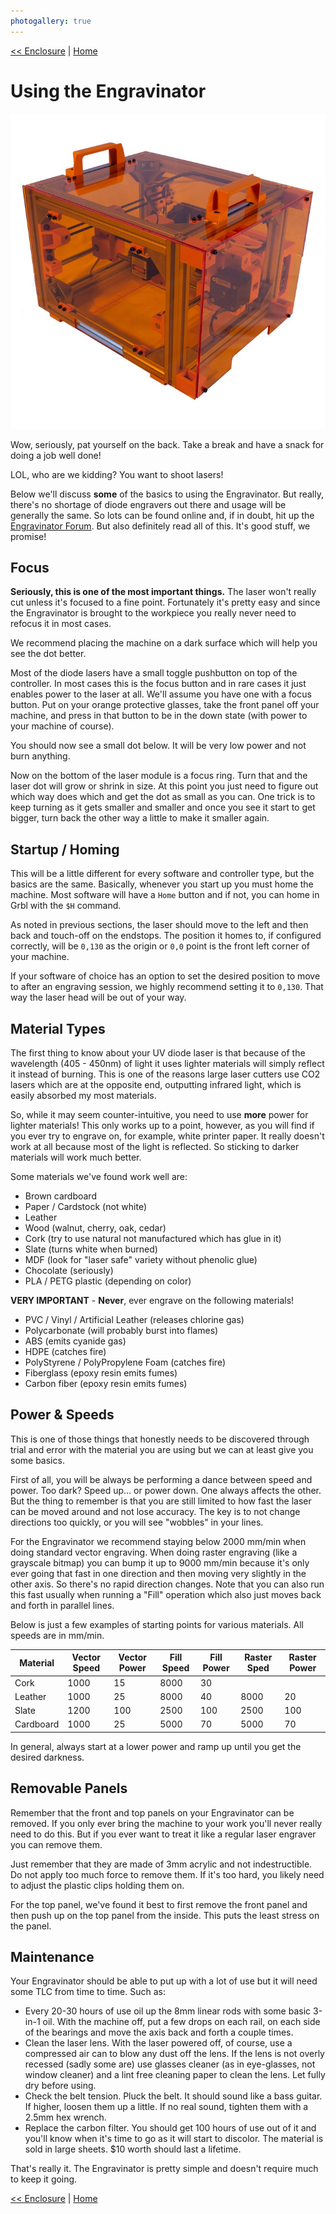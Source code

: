 ```yaml
---
photogallery: true
---
```


[<< Enclosure](08.Enclosure.html) | [Home](/mk1/build/)

# Using the Engravinator

<img src="/mk1/img/build/160_Small.jpg" class="center"/>

Wow, seriously, pat yourself on the back. Take a break and have a snack for doing a job well done!

LOL, who are we kidding? You want to shoot lasers!

Below we'll discuss **some** of the basics to using the Engravinator. But really, there's no shortage of diode engravers out there and usage will be generally the same. So lots can be found online and, if in doubt, hit up the [Engravinator Forum](https://forum.maniacallabs.com/c/engravinator). But also definitely read all of this. It's good stuff, we promise!


## Focus

**Seriously, this is one of the most important things.** The laser won't really cut unless it's focused to a fine point. Fortunately it's pretty easy and since the Engravinator is brought to the workpiece you really never need to refocus it in most cases.

We recommend placing the machine on a dark surface which will help you see the dot better.

Most of the diode lasers have a small toggle pushbutton on top of the controller. In most cases this is the focus button and in rare cases it just enables power to the laser at all. We'll assume you have one with a focus button. Put on your orange protective glasses, take the front panel off your machine, and press in that button to be in the down state (with power to your machine of course).

You should now see a small dot below. It will be very low power and not burn anything.

Now on the bottom of the laser module is a focus ring. Turn that and the laser dot will grow or shrink in size. At this point you just need to figure out which way does which and get the dot as small as you can. One trick is to keep turning as it gets smaller and smaller and once you see it start to get bigger, turn back the other way a little to make it smaller again.

## Startup / Homing

This will be a little different for every software and controller type, but the basics are the same. Basically, whenever you start up you must home the machine. Most software will have a `Home` button and if not, you can home in Grbl with the `$H` command.

As noted in previous sections, the laser should move to the left and then back and touch-off on the endstops. The position it homes to, if configured correctly, will be `0,130` as the origin or `0,0` point is the front left corner of your machine.

If your software of choice has an option to set the desired position to move to after an engraving session, we highly recommend setting it to `0,130`. That way the laser head will be out of your way.

## Material Types

The first thing to know about your UV diode laser is that because of the wavelength (405 - 450nm) of light it uses lighter materials will simply reflect it instead of burning. This is one of the reasons large laser cutters use CO2 lasers which are at the opposite end, outputting infrared light, which is easily absorbed my most materials.

So, while it may seem counter-intuitive, you need to use **more** power for lighter materials! This only works up to a point, however, as you will find if you ever try to engrave on, for example, white printer paper. It really doesn't work at all because most of the light is reflected. So sticking to darker materials will work much better.

Some materials we've found work well are:

-   Brown cardboard
-   Paper / Cardstock (not white)
-   Leather
-   Wood (walnut, cherry, oak, cedar)
-   Cork (try to use natural not manufactured which has glue in it)
-   Slate (turns white when burned)
-   MDF (look for "laser safe" variety without phenolic glue)
-   Chocolate (seriously)
-   PLA / PETG plastic (depending on color)

**VERY IMPORTANT** - **Never**, ever engrave on the following materials!

-   PVC / Vinyl / Artificial Leather (releases chlorine gas)
-   Polycarbonate (will probably burst into flames)
-   ABS (emits cyanide gas)
-   HDPE (catches fire)
-   PolyStyrene / PolyPropylene Foam (catches fire)
-   Fiberglass (epoxy resin emits fumes)
-   Carbon fiber (epoxy resin emits fumes)

## Power & Speeds

This is one of those things that honestly needs to be discovered through trial and error with the material you are using but we can at least give you some basics.

First of all, you will be always be performing a dance between speed and power. Too dark? Speed up... or power down. One always affects the other. But the thing to remember is that you are still limited to how fast the laser can be moved around and not lose accuracy. The key is to not change directions too quickly, or you will see "wobbles" in your lines.

For the Engravinator we recommend staying below 2000 mm/min when doing standard vector engraving. When doing raster engraving (like a grayscale bitmap) you can bump it up to 9000 mm/min because it's only ever going that fast in one direction and then moving very slightly in the other axis. So there's no rapid direction changes. Note that you can also run this fast usually when running a "Fill" operation which also just moves back and forth in parallel lines.

Below is just a few examples of starting points for various materials. All speeds are in mm/min.


| Material  | Vector Speed | Vector Power | Fill Speed | Fill Power | Raster Sped | Raster Power |
|-----------|--------------|--------------|------------|------------|-------------|--------------|
| Cork      | 1000         | 15           | 8000       | 30         |             |              |
| Leather   | 1000         | 25           | 8000       | 40         | 8000        | 20           |
| Slate     | 1200         | 100          | 2500       | 100        | 2500        | 100          |
| Cardboard | 1000         | 25           | 5000       | 70         | 5000        | 70           |

In general, always start at a lower power and ramp up until you get the desired darkness.

## Removable Panels

Remember that the front and top panels on your Engravinator can be removed. If you only ever bring the machine to your work you'll never really need to do this. But if you ever want to treat it like a regular laser engraver you can remove them.

Just remember that they are made of 3mm acrylic and not indestructible. Do not apply too much force to remove them. If it's too hard, you likely need to adjust the plastic clips holding them on.

For the top panel, we've found it best to first remove the front panel and then push up on the top panel from the inside. This puts the least stress on the panel.

## Maintenance

Your Engravinator should be able to put up with a lot of use but it will need some TLC from time to time. Such as:

-   Every 20-30 hours of use oil up the 8mm linear rods with some basic 3-in-1 oil. With the machine off, put a few drops on each rail, on each side of the bearings and move the axis back and forth a couple times.
-   Clean the laser lens. With the laser powered off, of course, use a compressed air can to blow any dust off the lens. If the lens is not overly recessed (sadly some are) use glasses cleaner (as in eye-glasses, not window cleaner) and a lint free cleaning paper to clean the lens. Let fully dry before using.
-   Check the belt tension. Pluck the belt. It should sound like a bass guitar. If higher, loosen them up a little. If no real sound, tighten them with a 2.5mm hex wrench.
-   Replace the carbon filter. You should get 100 hours of use out of it and you'll know when it's time to go as it will start to discolor. The material is sold in large sheets. $10 worth should last a lifetime.

That's really it. The Engravinator is pretty simple and doesn't require much to keep it going.


[<< Enclosure](08.Enclosure.html) | [Home](/mk1/build/)
